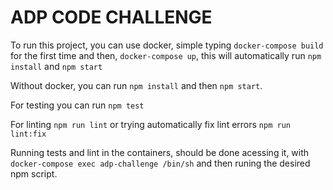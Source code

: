 # ADP CODE CHALLENGE

To run this project, you can use docker, simple typing `docker-compose build` for the first time and then, `docker-compose up`, this will automatically run `npm install` and `npm start`

Without docker, you can run `npm install` and then `npm start`.

For testing you can run `npm test`

For linting `npm run lint` or trying automatically fix lint errors `npm run lint:fix`

Running tests and lint in the containers, should be done acessing it, with `docker-compose exec adp-challenge /bin/sh` and then runing the desired npm script.